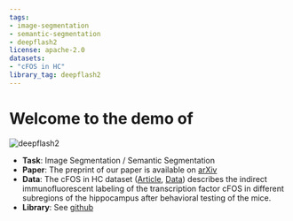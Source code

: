 ```yaml
---
tags:
- image-segmentation
- semantic-segmentation
- deepflash2
license: apache-2.0
datasets:
- "cFOS in HC"
library_tag: deepflash2
---
```


# Welcome to the demo of

![deepflash2](https://raw.githubusercontent.com/matjesg/deepflash2/master/nbs/media/logo/deepflash2_logo_medium.png)

- **Task**: Image Segmentation / Semantic Segmentation
- **Paper**: The preprint of our paper is available on [arXiv](https://arxiv.org/pdf/2111.06693.pdf)
- **Data**: The cFOS in HC dataset ([Article](https://doi.org/10.7554/eLife.59780), [Data](https://doi.org/10.5061/dryad.4b8gtht9d)) describes the indirect immunofluorescent labeling of the transcription factor cFOS in different subregions of the hippocampus after behavioral testing of the mice. 
- **Library**: See [github](https://github.com/matjesg/deepflash2/)

